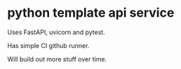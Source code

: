 # python template api service

Uses FastAPI, uvicorn and pytest. 

Has simple CI github runner. 

Will build out more stuff over time. 
